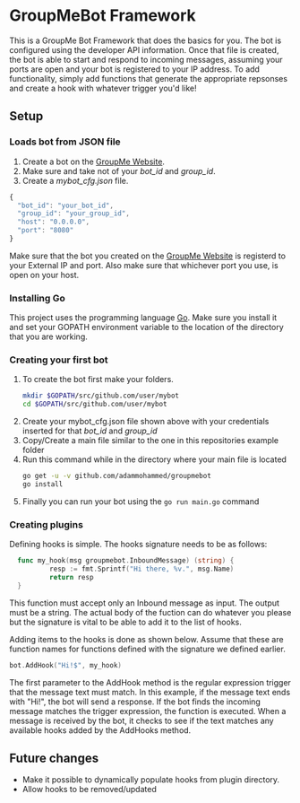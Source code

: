 # GroupMeBot Framework
This is a GroupMe Bot Framework that does the basics for you. The bot is configured using the developer API
information. Once that file is created, the bot is able to start and respond to incoming messages, assuming
your ports are open and your bot is registered to your IP address. To add functionality, simply add functions 
that generate the appropriate repsonses and create a hook with whatever trigger you'd like!
## Setup
### Loads bot from JSON file
1. Create a bot on the [GroupMe Website][1].
2. Make sure and take not of your _bot\_id_ and _group\_id_. 
3. Create a _mybot\_cfg.json_ file.
```javascript
{
  "bot_id": "your_bot_id",
  "group_id": "your_group_id",
  "host": "0.0.0.0",
  "port": "8080"
}
```
Make sure that the bot you created on the [GroupMe Website][1] is registerd to your External IP
and port. Also make sure that whichever port you use, is open on your host.
### Installing Go
This project uses the programming language [Go](https://golang.org).
Make sure you install it and set your GOPATH environment variable to the location of the
directory that you are working.

### Creating your first bot
1. To create the bot first make your folders.
    ```bash
    mkdir $GOPATH/src/github.com/user/mybot
    cd $GOPATH/src/github.com/user/mybot
    ```
2. Create your mybot_cfg.json file shown above with your credentials
       inserted for that *bot_id* and *group_id*
3. Copy/Create a main file similar to the one in this repositories example folder
4. Run this command while in the directory where your main file is located
    ```bash
    go get -u -v github.com/adammohammed/groupmebot
    go install
    ```
5. Finally you can run your bot using the `go run main.go` command
### Creating plugins
Defining hooks is simple. The hooks signature needs to be as follows:
```go
  func my_hook(msg groupmebot.InboundMessage) (string) {
          resp := fmt.Sprintf("Hi there, %v.", msg.Name)
          return resp
  }
```

This function must accept only an Inbound message as input.
The output must be a string. The actual body of the fuction can do whatever you please
but the signature is vital to be able to add it to the list of hooks.

Adding items to the hooks is done as shown below. Assume that these are function names for functions
defined with the signature we defined earlier.
```go
bot.AddHook("Hi!$", my_hook)
```

The first parameter to the AddHook method is the regular expression trigger that the message text must match.
In this example, if the message text ends with "Hi!", the bot will send a response.
If the bot finds the incoming message matches the trigger expression, the function is executed. When a 
message is received by the bot, it checks to see if the text matches any available hooks added by the 
AddHooks method.

## Future changes
- Make it possible to dynamically populate hooks from plugin directory.
- Allow hooks to be removed/updated

[1]: http://dev.groupme.com/ "Developer GroupMe Website"
